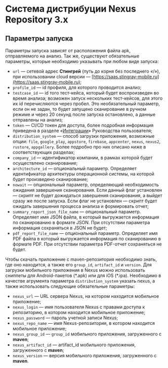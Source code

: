 # Система дистрибуции Nexus Repository 3.x

## Параметры запуска

Параметры запуска зависят от расположения файла apk, отправляемого на анализ. Так же, существуют обязательные параметры, которые необходимо указывать при любом виде запуска:

* `url` — сетевой адрес **Стингрей** (путь до корня без последнего «/»), при использовании cloud версии — [https://saas.stingray-mobile.ru](https://saas.stingray-mobile.ru);
* `profile_id` — id профиля, для которого проводится анализ;
* `testcase_id` — id того тест-кейса, который будет воспроизведен во время анализа; возможен запуск нескольких тест-кейсов, для этого их id перечисляются через пробел. Это необязательный параметр, если он не задан, то будет запущено сканирование в ручном режиме и через 20 секунд после запуска остановлено, а данные отправлены на анализ;
* `token` — CI/CD токен для доступа, более подробная информация приведена в разделе «[Интеграции](./integracii.md)» Руководства пользователя;
* `distribution_system` — способ загрузки приложения, возможные опции: `file`, `google_play`, `appstore`, `firebase`, `appcenter`, `nexus`, `nexus2`, `rustore`, `appgallery`. Более подробно про них описано ниже в соответствующих разделах;
* `company_id` — идентификатор компании, в рамках которой будет осуществлено сканирование;
* `architecture_id` — опциональный параметр. Определяет идентификатор архитектуры операционной системы, на которой будет произведено сканирование;
* `nowait` — опциональный параметр, определяющий необходимость ожидания завершения сканирования. Если данный флаг установлен — скрипт не будет дожидаться завершения сканирования, а выйдет сразу же после запуска. Если флаг не установлен — скрипт будет ожидать завершения процесса анализа и формировать отчет;
* `summary_report_json_file_name` — опциональный параметр. Определяет имя JSON файла, в который выгружается информация по сканированию в формате JSON. При отсутствии параметра информация сохраняться в JSON не будет;
* `pdf_report_file_name` — опциональный параметр. Определяет имя PDF файла в который выгружается информация по сканированию в формате PDF. При отсутствии параметра PDF-отчет сохраняться не будет.

Чтобы скачать приложение с maven-репозитория необходимо знать, где оно находится, а также его `group_id`, `artifact_id` и `version`. Для загрузки мобильного приложения в Nexus можно использовать сниппеты для Android-пакетов (\*.apk) или для iOS (\*.ipa). Необходимо в качестве агрумента параметра `distribution_system` указать nexus, а также использовать следующие обязательные параметры:

* `nexus_url` — URL сервера Nexus, на котором находится мобильное приложение;
* `nexus_login` — имя пользователя Nexus с правами доступа к репозиторию, в котором находится мобильное приложение;
* `nexus_password` — пароль учетной записи Nexus;
* `nexus_repo_name` — имя Nexus-репозитория, в котором находится мобильное приложение;
* `nexus_group_id` — `group_id` мобильного приложения, загруженного с **maven**;
* `nexus_artifact_id` — artifact_id мобильного приложения, загруженного с **maven**;
* `nexus_version` — версия мобильного приложения, загруженного с **maven**.

